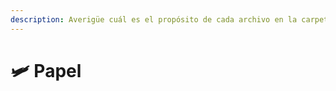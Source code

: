 ```yaml
---
description: Averigüe cuál es el propósito de cada archivo en la carpeta de configuración.
---
```


# 🛩️ Papel
